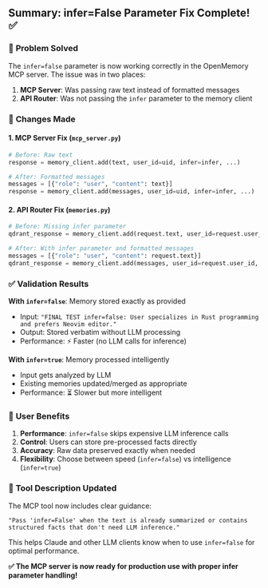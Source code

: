 ## Summary: infer=False Parameter Fix Complete! ✅

### 🎯 **Problem Solved**
The `infer=false` parameter is now working correctly in the OpenMemory MCP server. The issue was in two places:

1. **MCP Server**: Was passing raw text instead of formatted messages
2. **API Router**: Was not passing the `infer` parameter to the memory client

### 🔧 **Changes Made**

#### 1. **MCP Server Fix** (`mcp_server.py`)
```python
# Before: Raw text
response = memory_client.add(text, user_id=uid, infer=infer, ...)

# After: Formatted messages
messages = [{"role": "user", "content": text}]
response = memory_client.add(messages, user_id=uid, infer=infer, ...)
```

#### 2. **API Router Fix** (`memories.py`)
```python
# Before: Missing infer parameter
qdrant_response = memory_client.add(request.text, user_id=request.user_id, ...)

# After: With infer parameter and formatted messages
messages = [{"role": "user", "content": request.text}]
qdrant_response = memory_client.add(messages, user_id=request.user_id, infer=request.infer, ...)
```

### ✅ **Validation Results**

**With `infer=false`**: Memory stored exactly as provided
- Input: `"FINAL TEST infer=false: User specializes in Rust programming and prefers Neovim editor."`
- Output: Stored verbatim without LLM processing
- Performance: ⚡ Faster (no LLM calls for inference)

**With `infer=true`**: Memory processed intelligently
- Input gets analyzed by LLM
- Existing memories updated/merged as appropriate
- Performance: ⏳ Slower but more intelligent

### 🎉 **User Benefits**

1. **Performance**: `infer=false` skips expensive LLM inference calls
2. **Control**: Users can store pre-processed facts directly 
3. **Accuracy**: Raw data preserved exactly when needed
4. **Flexibility**: Choose between speed (`infer=false`) vs intelligence (`infer=true`)

### 📝 **Tool Description Updated**

The MCP tool now includes clear guidance:
```
"Pass 'infer=False' when the text is already summarized or contains structured facts that don't need LLM inference."
```

This helps Claude and other LLM clients know when to use `infer=false` for optimal performance.

**✅ The MCP server is now ready for production use with proper infer parameter handling!**
